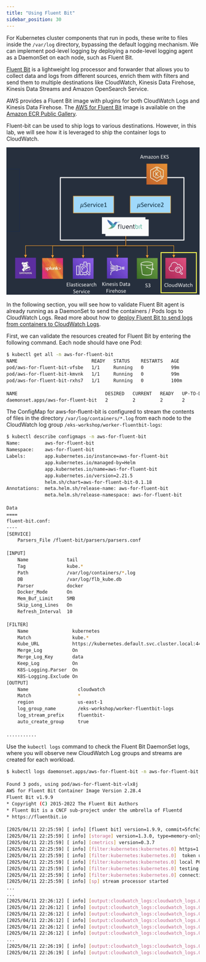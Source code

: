 ```yaml
---
title: "Using Fluent Bit"
sidebar_position: 30
---
```


For Kubernetes cluster components that run in pods, these write to files inside the `/var/log` directory, bypassing the default logging mechanism. We can implement pod-level logging by deploying a node-level logging agent as a DaemonSet on each node, such as Fluent Bit.

[Fluent Bit](https://fluentbit.io/) is a lightweight log processor and forwarder that allows you to collect data and logs from different sources, enrich them with filters and send them to multiple destinations like CloudWatch, Kinesis Data Firehose, Kinesis Data Streams and Amazon OpenSearch Service.

AWS provides a Fluent Bit image with plugins for both CloudWatch Logs and Kinesis Data Firehose. The [AWS for Fluent Bit](https://github.com/aws/aws-for-fluent-bit) image is available on the [Amazon ECR Public Gallery](https://gallery.ecr.aws/aws-observability/aws-for-fluent-bit).

Fluent-bit can be used to ship logs to various destinations. However, in this lab, we will see how it is leveraged to ship the container logs to CloudWatch.

![Fluent-bit Architecture](./assets/fluentbit-architecture.webp)

In the following section, you will see how to validate Fluent Bit agent is already running as a DaemonSet to send the containers / Pods logs to CloudWatch Logs. Read more about how to [deploy Fluent Bit to send logs from containers to CloudWatch Logs](https://docs.aws.amazon.com/AmazonCloudWatch/latest/monitoring/Container-Insights-setup-logs-FluentBit.html#Container-Insights-FluentBit-troubleshoot).

First, we can validate the resources created for Fluent Bit by entering the following command. Each node should have one Pod:

```bash
$ kubectl get all -n aws-for-fluent-bit
NAME                           READY   STATUS    RESTARTS   AGE
pod/aws-for-fluent-bit-vfsbe   1/1     Running   0          99m
pod/aws-for-fluent-bit-kmvnk   1/1     Running   0          99m
pod/aws-for-fluent-bit-rxhs7   1/1     Running   0          100m

NAME                                DESIRED   CURRENT   READY   UP-TO-DATE   AVAILABLE   NODE SELECTOR   AGE
daemonset.apps/aws-for-fluent-bit   2         2         2       2            2           <none>          104m
```

The ConfigMap for aws-for-fluent-bit is configured to stream the contents of files in the directory `/var/log/containers/*.log` from each node to the CloudWatch log group `/eks-workshop/worker-fluentbit-logs`:

```bash
$ kubectl describe configmaps -n aws-for-fluent-bit
Name:         aws-for-fluent-bit
Namespace:    aws-for-fluent-bit
Labels:       app.kubernetes.io/instance=aws-for-fluent-bit
              app.kubernetes.io/managed-by=Helm
              app.kubernetes.io/name=aws-for-fluent-bit
              app.kubernetes.io/version=2.21.5
              helm.sh/chart=aws-for-fluent-bit-0.1.18
Annotations:  meta.helm.sh/release-name: aws-for-fluent-bit
              meta.helm.sh/release-namespace: aws-for-fluent-bit

Data
====
fluent-bit.conf:
----
[SERVICE]
    Parsers_File /fluent-bit/parsers/parsers.conf

[INPUT]
    Name              tail
    Tag               kube.*
    Path              /var/log/containers/*.log
    DB                /var/log/flb_kube.db
    Parser            docker
    Docker_Mode       On
    Mem_Buf_Limit     5MB
    Skip_Long_Lines   On
    Refresh_Interval  10

[FILTER]
    Name                kubernetes
    Match               kube.*
    Kube_URL            https://kubernetes.default.svc.cluster.local:443
    Merge_Log           On
    Merge_Log_Key       data
    Keep_Log            On
    K8S-Logging.Parser  On
    K8S-Logging.Exclude On
[OUTPUT]
    Name                  cloudwatch
    Match                 *
    region                us-east-1
    log_group_name        /eks-workshop/worker-fluentbit-logs
    log_stream_prefix     fluentbit-
    auto_create_group     true

...........

```

Use the `kubectl logs` command to check the Fluent Bit DaemonSet logs, where you will observe new CloudWatch Log groups and streams are created for each workload.

```bash
$ kubectl logs daemonset.apps/aws-for-fluent-bit -n aws-for-fluent-bit

Found 3 pods, using pod/aws-for-fluent-bit-vlx8j
AWS for Fluent Bit Container Image Version 2.28.4
Fluent Bit v1.9.9
* Copyright (C) 2015-2022 The Fluent Bit Authors
* Fluent Bit is a CNCF sub-project under the umbrella of Fluentd
* https://fluentbit.io

[2025/04/11 22:25:59] [ info] [fluent bit] version=1.9.9, commit=5fcfe330e5, pid=1
[2025/04/11 22:25:59] [ info] [storage] version=1.3.0, type=memory-only, sync=normal, checksum=disabled, max_chunks_up=128
[2025/04/11 22:25:59] [ info] [cmetrics] version=0.3.7
[2025/04/11 22:25:59] [ info] [filter:kubernetes:kubernetes.0] https=1 host=kubernetes.default.svc.cluster.local port=443
[2025/04/11 22:25:59] [ info] [filter:kubernetes:kubernetes.0]  token updated
[2025/04/11 22:25:59] [ info] [filter:kubernetes:kubernetes.0] local POD info OK
[2025/04/11 22:25:59] [ info] [filter:kubernetes:kubernetes.0] testing connectivity with API server...
[2025/04/11 22:25:59] [ info] [filter:kubernetes:kubernetes.0] connectivity OK
[2025/04/11 22:25:59] [ info] [sp] stream processor started
...
...
[2025/04/11 22:26:12] [ info] [output:cloudwatch_logs:cloudwatch_logs.0] Creating log stream orders-79bc47b54d-gsxd7.orders in log group /aws/eks/fluentbit-cloudwatch/workload/orders
[2025/04/11 22:26:12] [ info] [output:cloudwatch_logs:cloudwatch_logs.0] Log Group /aws/eks/fluentbit-cloudwatch/workload/orders not found. Will attempt to create it.
[2025/04/11 22:26:12] [ info] [output:cloudwatch_logs:cloudwatch_logs.0] Creating log group /aws/eks/fluentbit-cloudwatch/workload/orders
[2025/04/11 22:26:12] [ info] [output:cloudwatch_logs:cloudwatch_logs.0] Created log group /aws/eks/fluentbit-cloudwatch/workload/orders
[2025/04/11 22:26:12] [ info] [output:cloudwatch_logs:cloudwatch_logs.0] Creating log stream orders-79bc47b54d-gsxd7.orders in log group /aws/eks/fluentbit-cloudwatch/workload/orders
[2025/04/11 22:26:12] [ info] [output:cloudwatch_logs:cloudwatch_logs.0] Created log stream orders-79bc47b54d-gsxd7.orders
...
[2025/04/11 22:26:19] [ info] [output:cloudwatch_logs:cloudwatch_logs.0] Creating log stream orders-79bc47b54d-vvpf2.orders in log group /aws/eks/fluentbit-cloudwatch/workload/orders
[2025/04/11 22:26:19] [ info] [output:cloudwatch_logs:cloudwatch_logs.0] Created log stream orders-79bc47b54d-vvpf2.orders
```